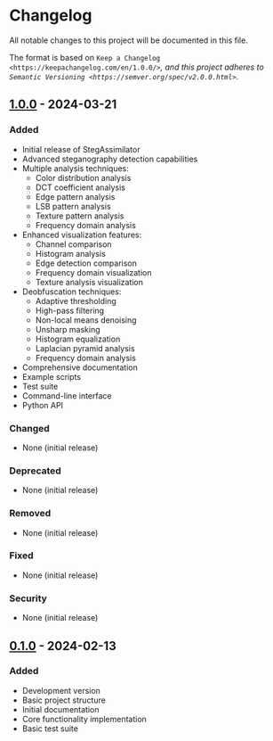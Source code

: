 # Changelog

All notable changes to this project will be documented in this file.

The format is based on `Keep a Changelog <https://keepachangelog.com/en/1.0.0/>`_,
and this project adheres to `Semantic Versioning <https://semver.org/spec/v2.0.0.html>`_.

## [1.0.0] - 2024-03-21

### Added
- Initial release of StegAssimilator
- Advanced steganography detection capabilities
- Multiple analysis techniques:
  - Color distribution analysis
  - DCT coefficient analysis
  - Edge pattern analysis
  - LSB pattern analysis
  - Texture pattern analysis
  - Frequency domain analysis
- Enhanced visualization features:
  - Channel comparison
  - Histogram analysis
  - Edge detection comparison
  - Frequency domain visualization
  - Texture analysis visualization
- Deobfuscation techniques:
  - Adaptive thresholding
  - High-pass filtering
  - Non-local means denoising
  - Unsharp masking
  - Histogram equalization
  - Laplacian pyramid analysis
  - Frequency domain analysis
- Comprehensive documentation
- Example scripts
- Test suite
- Command-line interface
- Python API

### Changed
- None (initial release)

### Deprecated
- None (initial release)

### Removed
- None (initial release)

### Fixed
- None (initial release)

### Security
- None (initial release)

## [0.1.0] - 2024-02-13

### Added
- Development version
- Basic project structure
- Initial documentation
- Core functionality implementation
- Basic test suite

[1.0.0]: https://github.com/yourusername/stegassimilator/releases/tag/v1.0.0
[0.1.0]: https://github.com/yourusername/stegassimilator/releases/tag/v0.1.0 